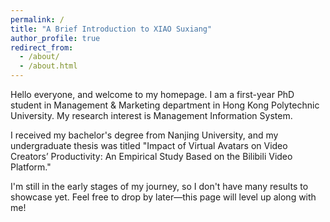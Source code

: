 ```yaml
---
permalink: /
title: "A Brief Introduction to XIAO Suxiang"
author_profile: true
redirect_from: 
  - /about/
  - /about.html
---
```


Hello everyone, and welcome to my homepage. I am a first-year PhD student in Management & Marketing department in Hong Kong Polytechnic University.  My research interest is Management Information System.

I received my bachelor's degree from Nanjing University, and my undergraduate thesis was titled "Impact of Virtual Avatars on Video Creators’ Productivity: An Empirical Study Based on the Bilibili Video Platform."

I'm still in the early stages of my journey, so I don't have many results to showcase yet. Feel free to drop by later—this page will level up along with me!

